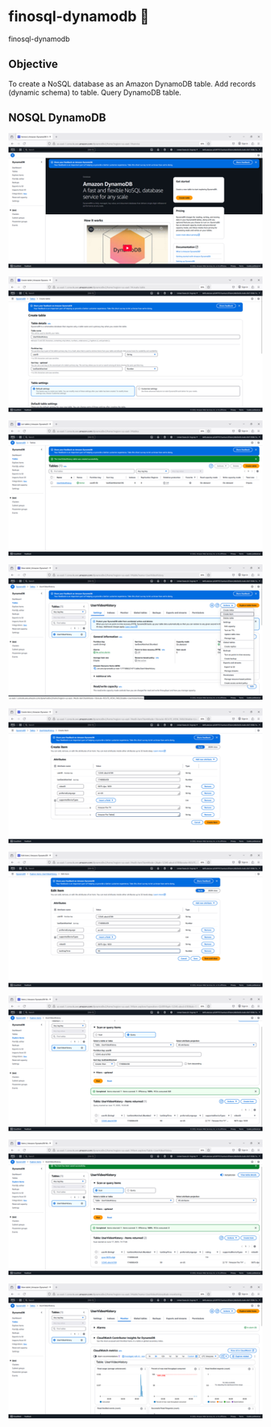 # finosql-dynamodb 🧴
finosql-dynamodb

## Objective
To create a NoSQL database as an Amazon DynamoDB table.
Add records (dynamic schema) to table.
Query DynamoDB table.


## NOSQL DynamoDB

![finosql-dynamodb001.png](./media/finosql-dynamodb001.png)

![finosql-dynamodb002.png](./media/finosql-dynamodb002.png)

![finosql-dynamodb003.png](./media/finosql-dynamodb003.png)

![finosql-dynamodb004.png](./media/finosql-dynamodb004.png)

![finosql-dynamodb005.png](./media/finosql-dynamodb005.png)

![finosql-dynamodb006.png](./media/finosql-dynamodb006.png)

![finosql-dynamodb007.png](./media/finosql-dynamodb007.png)

![finosql-dynamodb008.png](./media/finosql-dynamodb008.png)

![finosql-dynamodb009.png](./media/finosql-dynamodb009.png)
